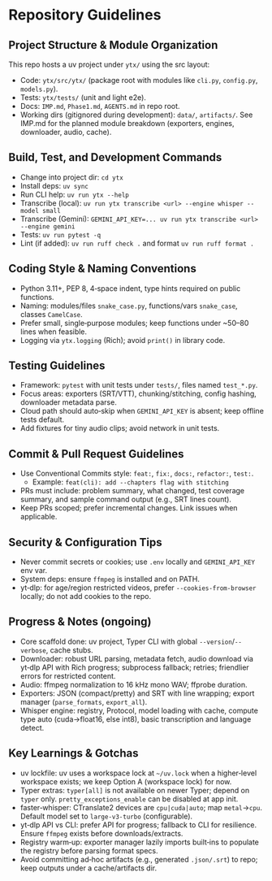 # Repository Guidelines

## Project Structure & Module Organization
This repo hosts a uv project under `ytx/` using the src layout:
- Code: `ytx/src/ytx/` (package root with modules like `cli.py`, `config.py`, `models.py`).
- Tests: `ytx/tests/` (unit and light e2e).
- Docs: `IMP.md`, `Phase1.md`, `AGENTS.md` in repo root.
- Working dirs (gitignored during development): `data/`, `artifacts/`.
See IMP.md for the planned module breakdown (exporters, engines, downloader, audio, cache).

## Build, Test, and Development Commands
- Change into project dir: `cd ytx`
- Install deps: `uv sync`
- Run CLI help: `uv run ytx --help`
- Transcribe (local): `uv run ytx transcribe <url> --engine whisper --model small`
- Transcribe (Gemini): `GEMINI_API_KEY=... uv run ytx transcribe <url> --engine gemini`
- Tests: `uv run pytest -q`
- Lint (if added): `uv run ruff check .` and format `uv run ruff format .`

## Coding Style & Naming Conventions
- Python 3.11+, PEP 8, 4‑space indent, type hints required on public functions.
- Naming: modules/files `snake_case.py`, functions/vars `snake_case`, classes `CamelCase`.
- Prefer small, single‑purpose modules; keep functions under ~50–80 lines when feasible.
- Logging via `ytx.logging` (Rich); avoid `print()` in library code.

## Testing Guidelines
- Framework: `pytest` with unit tests under `tests/`, files named `test_*.py`.
- Focus areas: exporters (SRT/VTT), chunking/stitching, config hashing, downloader metadata parse.
- Cloud path should auto‑skip when `GEMINI_API_KEY` is absent; keep offline tests default.
- Add fixtures for tiny audio clips; avoid network in unit tests.

## Commit & Pull Request Guidelines
- Use Conventional Commits style: `feat:`, `fix:`, `docs:`, `refactor:`, `test:`.
  - Example: `feat(cli): add --chapters flag with stitching`
- PRs must include: problem summary, what changed, test coverage summary, and sample command output (e.g., SRT lines count).
- Keep PRs scoped; prefer incremental changes. Link issues when applicable.

## Security & Configuration Tips
- Never commit secrets or cookies; use `.env` locally and `GEMINI_API_KEY` env var.
- System deps: ensure `ffmpeg` is installed and on PATH.
- yt‑dlp: for age/region restricted videos, prefer `--cookies-from-browser` locally; do not add cookies to the repo.

## Progress & Notes (ongoing)
- Core scaffold done: uv project, Typer CLI with global `--version`/`--verbose`, cache stubs.
- Downloader: robust URL parsing, metadata fetch, audio download via yt‑dlp API with Rich progress; subprocess fallback; retries; friendlier errors for restricted content.
- Audio: ffmpeg normalization to 16 kHz mono WAV; ffprobe duration.
- Exporters: JSON (compact/pretty) and SRT with line wrapping; export manager (`parse_formats`, `export_all`).
- Whisper engine: registry, Protocol, model loading with cache, compute type auto (cuda→float16, else int8), basic transcription and language detect.

## Key Learnings & Gotchas
- uv lockfile: uv uses a workspace lock at `~/uv.lock` when a higher‑level workspace exists; we keep Option A (workspace lock) for now.
- Typer extras: `typer[all]` is not available on newer Typer; depend on `typer` only. `pretty_exceptions_enable` can be disabled at app init.
- faster‑whisper: CTranslate2 devices are `cpu|cuda|auto`; map `metal`→`cpu`. Default model set to `large-v3-turbo` (configurable).
- yt‑dlp API vs CLI: prefer API for progress; fallback to CLI for resilience. Ensure `ffmpeg` exists before downloads/extracts.
- Registry warm‑up: exporter manager lazily imports built‑ins to populate the registry before parsing format specs.
- Avoid committing ad‑hoc artifacts (e.g., generated `.json/.srt`) to repo; keep outputs under a cache/artifacts dir.
